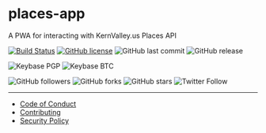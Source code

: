 # places-app
A PWA for interacting with KernValley.us Places API

[![Build Status](https://travis-ci.org/shgysk8zer0/places-app.svg?branch=master)](https://travis-ci.org/shgysk8zer0/places-app)
[![GitHub license](https://img.shields.io/github/license/shgysk8zer0/places-app.svg)](https://github.com/shgysk8zer0/places-app/blob/master/LICENSE)
![GitHub last commit](https://img.shields.io/github/last-commit/shgysk8zer0/places-app.svg)
![GitHub release](https://img.shields.io/github/release/shgysk8zer0/places-app.svg)

![Keybase PGP](https://img.shields.io/keybase/pgp/shgysk8zer0.svg)
![Keybase BTC](https://img.shields.io/keybase/btc/shgysk8zer0.svg)

![GitHub followers](https://img.shields.io/github/followers/shgysk8zer0.svg?style=social)
![GitHub forks](https://img.shields.io/github/forks/shgysk8zer0/places-app.svg?style=social)
![GitHub stars](https://img.shields.io/github/stars/shgysk8zer0/places-app.svg?style=social)
![Twitter Follow](https://img.shields.io/twitter/follow/shgysk8zer0.svg?style=social)
- - - 

- [Code of Conduct](./.github/CODE_OF_CONDUCT.md)
- [Contributing](./.github/CONTRIBUTING.md)
- [Security Policy](./.github/SECURITY.md)
